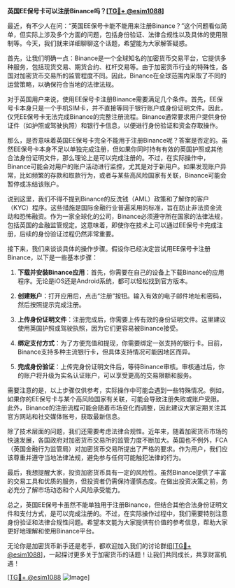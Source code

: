 **英国EE保号卡可以注册Binance吗？[[TG💪+ @esim1088](https://t.me/s/esim1088)]**

最近，有不少人在问：“英国EE保号卡能不能用来注册Binance？”这个问题看似简单，但实际上涉及多个方面的问题，包括身份验证、法律合规性以及具体的使用限制等。今天，我们就来详细聊聊这个话题，希望能为大家解答疑惑。

首先，让我们明确一点：Binance是一个全球知名的加密货币交易平台，它提供多种服务，包括现货交易、期货合约、杠杆交易等。由于加密货币行业的特殊性，各国对加密货币交易所的监管程度不同。因此，Binance在全球范围内采取了不同的运营策略，以确保符合当地的法律法规。

对于英国用户来说，使用EE保号卡注册Binance需要满足几个条件。首先，EE保号卡本身只是一个手机SIM卡，并不直接等同于银行账户或身份证明文件。因此，仅凭EE保号卡无法完成Binance的完整注册流程。Binance通常要求用户提供身份证件（如护照或驾驶执照）和银行卡信息，以便进行身份验证和资金存取操作。

那么，是否意味着英国EE保号卡完全不能用于注册Binance呢？答案是否定的。虽然EE保号卡本身不足以单独完成注册，但如果你同时持有有效的英国护照或其他合法身份证明文件，那么理论上是可以完成注册的。不过，在实际操作中，Binance可能会对用户的账户活动进行监控，尤其是对于新用户。如果发现账户异常，比如频繁的存款和取款行为，或者与某些高风险国家有关联，Binance可能会暂停或冻结该账户。

说到这里，我们不得不提到Binance的反洗钱（AML）政策和了解你的客户（KYC）程序。这些措施是国际金融行业普遍采用的标准，旨在防止非法资金流动和恐怖融资。作为一家全球化的公司，Binance必须遵守所在国家的法律法规，包括英国的金融监管规定。这意味着，即使你在技术上可以通过EE保号卡完成注册，后续的身份验证过程仍然非常重要。

接下来，我们来谈谈具体的操作步骤。假设你已经决定尝试用EE保号卡注册Binance，以下是一些基本步骤：

1. **下载并安装Binance应用**：首先，你需要在自己的设备上下载Binance的应用程序。无论是iOS还是Android系统，都可以轻松找到官方版本。

2. **创建账户**：打开应用后，点击“注册”按钮。输入有效的电子邮件地址和密码，然后按照提示完成注册。

3. **上传身份证明文件**：注册完成后，你需要上传有效的身份证明文件。这里建议使用英国护照或驾驶执照，因为它们更容易被Binance接受。

4. **绑定支付方式**：为了方便充值和提现，你需要绑定一张支持的银行卡。目前，Binance支持多种主流银行卡，但具体支持情况可能因地区而异。

5. **完成身份验证**：上传完身份证明文件后，等待Binance审核。审核通过后，你的账户将升级为实名认证账户，可以享受更高的交易限额和服务。

需要注意的是，以上步骤仅供参考，实际操作中可能会遇到一些特殊情况。例如，如果你的EE保号卡与某个高风险国家有关联，可能会导致注册失败或账户受限。此外，Binance的注册流程可能会随着市场变化而调整，因此建议大家定期关注其官方网站和社交媒体账号，获取最新信息。

除了技术层面的问题，我们还需要考虑法律合规性。近年来，随着加密货币市场的快速发展，各国政府对加密货币交易所的监管力度不断加大。英国也不例外，FCA（英国金融行为监管局）对加密货币交易所提出了严格的要求。作为用户，我们应该尊重并遵守当地法律法规，避免参与任何可能触犯法律的行为。

最后，我想提醒大家，投资加密货币具有一定的风险性。虽然Binance提供了丰富的交易工具和优质的服务，但投资者仍需保持谨慎态度。在做出投资决策之前，务必充分了解市场动态和个人风险承受能力。

总之，英国EE保号卡虽然不能单独用于注册Binance，但结合其他合法身份证明文件和支付方式，是可以完成注册的。不过，在实际操作过程中，我们需要特别注意身份验证和法律合规性问题。希望本文能为大家提供有价值的参考信息，帮助大家更好地理解和使用Binance平台。

无论你是加密货币新手还是老手，都欢迎加入我们的讨论群组[[TG💪+ @esim1088](https://t.me/s/esim1088)]，一起探讨更多关于加密货币的话题！让我们共同成长，共享财富机遇！

[[TG💪+ @esim1088](https://t.me/s/esim1088) ![Image](https://i.postimg.cc/4NQfJmqS/Snipaste-2025-05-13-00-14-12.png)]